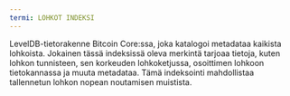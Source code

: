 ```yaml
---
termi: LOHKOT INDEKSI
---
```


LevelDB-tietorakenne Bitcoin Core:ssa, joka katalogoi metadataa kaikista lohkoista. Jokainen tässä indeksissä oleva merkintä tarjoaa tietoja, kuten lohkon tunnisteen, sen korkeuden lohkoketjussa, osoittimen lohkoon tietokannassa ja muuta metadataa. Tämä indeksointi mahdollistaa tallennetun lohkon nopean noutamisen muistista.